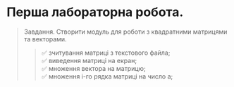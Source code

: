 # Перша лабораторна робота.
> Завдання. Створити модуль для роботи з квадратними матрицями та векторами.
>> :white_check_mark: зчитування матриці з текстового файла;  
>> :white_check_mark: виведення матриці на екран;  
>> :white_check_mark: множення вектора на матрицю;  
>> :white_check_mark: множення i-го рядка матриці на число a;  
